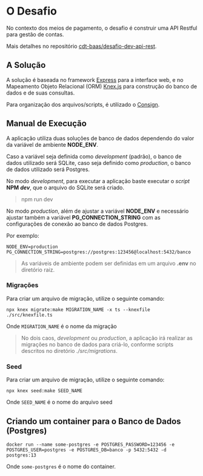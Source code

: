 # O Desafio

No contexto dos meios de pagamento, o desafio é construir uma API Restful para gestão de contas.

Mais detalhes no repositório [cdt-baas/desafio-dev-api-rest](https://github.com/cdt-baas/desafio-dev-api-rest).

## A Solução

A solução é baseada no framework [Express](https://expressjs.com/pt-br/) para a interface web, e no Mapeamento Objeto Relacional (ORM) [Knex.js](https://knexjs.org/) para construção do banco de dados e de suas consultas.

Para organização dos arquivos/scripts, é utilizado o [Consign](https://github.com/jarradseers/consign).

## Manual de Execução

A aplicação utiliza duas soluções de banco de dados dependendo do valor da variável de ambiente **NODE_ENV**.

Caso a variável seja definida como _development_ (padrão), o banco de dados utilizado será SQLite, caso seja definido como _production_, o banco de dados utilizado será Postgres.

No modo _development_, para executar a aplicação baste executar o _script_ **NPM** **_dev_**, que o arquivo do SQLite será criado.

> npm run dev

No modo _production_, além de ajustar a variável **NODE_ENV** e necessário ajustar também a variável **PG_CONNECTION_STRING** com as configurações de conexão ao banco de dados Postgres.

Por exemplo:

```env
NODE_ENV=production
PG_CONNECTION_STRING=postgres://postgres:123456@localhost:5432/banco
```

> As variáveis de ambiente podem ser definidas em um arquivo **.env** no diretório raiz.

### Migrações

Para criar um arquivo de migração, utilize o seguinte comando:

`npx knex migrate:make MIGRATION_NAME -x ts --knexfile ./src/knexfile.ts`

Onde `MIGRATION_NAME` é o nome da migração

> No dois caos, _development_ ou _production_, a aplicação irá realizar as migrações no banco de dados para criá-lo, conforme scripts descritos no diretório _./src/migrations_.

### Seed

Para criar um arquivo de migração, utilize o seguinte comando:

`npx knex seed:make SEED_NAME`

Onde `SEED_NAME` é o nome do arquivo seed

## Criando um container para o Banco de Dados (Postgres)

```shell
docker run --name some-postgres -e POSTGRES_PASSWORD=123456 -e POSTGRES_USER=postgres -e POSTGRES_DB=banco -p 5432:5432 -d postgres:13
```

Onde `some-postgres` é o nome do container.
